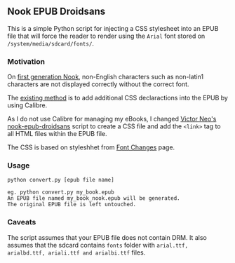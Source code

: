 ## Nook EPUB Droidsans

This is a simple Python script for injecting a CSS stylesheet into an EPUB file that
will force the reader to render using the `Arial` font stored on `/system/media/sdcard/fonts/`.

### Motivation

On [first generation Nook](http://www.barnesandnoble.com/u/Support-NOOK-1st-Edition/379003191),
non-English characters such as non-latin1 characters are not displayed correctly without the
correct font.

The [existing method](http://www.cnepub.com/discuz/forum.php?mod=viewthread&tid=21195&page=1&authorid=144624)
is to add additional CSS declaractions into the EPUB by using Calibre.

As I do not use Calibre for managing my eBooks, I changed [Victor Neo's](https://github.com/victorneo) [nook-epub-droidsans](https://github.com/victorneo/nook-epub-droidsans) script to
create a CSS file and add the `<link>` tag to all HTML files within the EPUB file.

The CSS is based on styleshhet from [Font Changes](http://nookdevs.com/Font_Changes#Instructions_for_Linking_3rd_Party_Fonts_from_ePubs) page.

### Usage

    python convert.py [epub file name]

    eg. python convert.py my_book.epub
    An EPUB file named my_book_nook.epub will be generated.
    The original EPUB file is left untouched.

### Caveats

The script assumes that your EPUB file does not contain DRM. It also assumes that the sdcard contains `fonts` folder with `arial.ttf, arialbd.ttf, ariali.ttf and arialbi.ttf` files.
